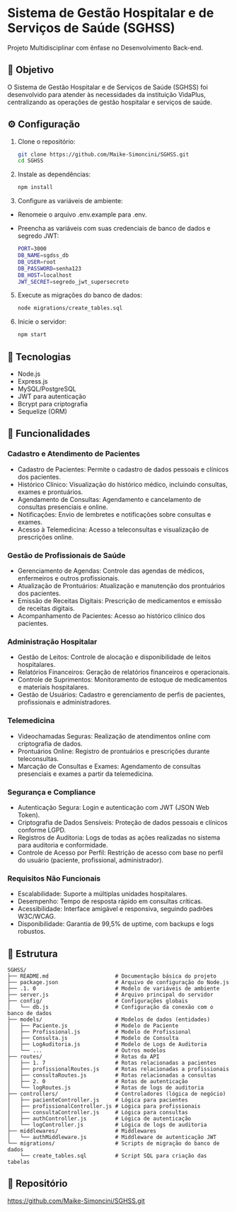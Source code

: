 
# Sistema de Gestão Hospitalar e de Serviços de Saúde (SGHSS)
Projeto Multidisciplinar com ênfase no Desenvolvimento Back-end.

## 🎯 Objetivo
O Sistema de Gestão Hospitalar e de Serviços de Saúde (SGHSS) foi desenvolvido para atender às necessidades da instituição VidaPlus, centralizando as operações de gestão hospitalar e serviços de saúde.

## ⚙️ Configuração 
1. Clone o repositório:
   ```bash
   git clone https://github.com/Maike-Simoncini/SGHSS.git 
   cd SGHSS
   ```

2. Instale as dependências:
   ```bash
   npm install
   ```

3. Configure as variáveis de ambiente:

- Renomeie o arquivo .env.example para .env.

- Preencha as variáveis com suas credenciais de banco de dados e segredo JWT:
   ```bash
   PORT=3000
   DB_NAME=sgdss_db
   DB_USER=root
   DB_PASSWORD=senha123
   DB_HOST=localhost
   JWT_SECRET=segredo_jwt_supersecreto
   ```

     
5. Execute as migrações do banco de dados:
   ```bash
   node migrations/create_tables.sql
   ```

6. Inicie o servidor:
   ```bash
   npm start
   ```

## 🚀 Tecnologias 
- Node.js
- Express.js
- MySQL/PostgreSQL
- JWT para autenticação
- Bcrypt para criptografia
- Sequelize (ORM)

## 🔧 Funcionalidades 
### Cadastro e Atendimento de Pacientes
   - Cadastro de Pacientes: Permite o cadastro de dados pessoais e clínicos dos pacientes.
   - Histórico Clínico: Visualização do histórico médico, incluindo consultas, exames e prontuários.
   - Agendamento de Consultas: Agendamento e cancelamento de consultas presenciais e online.
   - Notificações: Envio de lembretes e notificações sobre consultas e exames.
   - Acesso à Telemedicina: Acesso a teleconsultas e visualização de prescrições online.

### Gestão de Profissionais de Saúde
   - Gerenciamento de Agendas: Controle das agendas de médicos, enfermeiros e outros profissionais.
   - Atualização de Prontuários: Atualização e manutenção dos prontuários dos pacientes.
   - Emissão de Receitas Digitais: Prescrição de medicamentos e emissão de receitas digitais.
   - Acompanhamento de Pacientes: Acesso ao histórico clínico dos pacientes.

### Administração Hospitalar
   - Gestão de Leitos: Controle de alocação e disponibilidade de leitos hospitalares.
   - Relatórios Financeiros: Geração de relatórios financeiros e operacionais.
   - Controle de Suprimentos: Monitoramento de estoque de medicamentos e materiais hospitalares.
   - Gestão de Usuários: Cadastro e gerenciamento de perfis de pacientes, profissionais e administradores.

### Telemedicina
   - Videochamadas Seguras: Realização de atendimentos online com criptografia de dados.
   - Prontuários Online: Registro de prontuários e prescrições durante teleconsultas.
   - Marcação de Consultas e Exames: Agendamento de consultas presenciais e exames a partir da telemedicina.

### Segurança e Compliance
   - Autenticação Segura: Login e autenticação com JWT (JSON Web Token).
   - Criptografia de Dados Sensíveis: Proteção de dados pessoais e clínicos conforme LGPD.
   - Registros de Auditoria: Logs de todas as ações realizadas no sistema para auditoria e conformidade.
   - Controle de Acesso por Perfil: Restrição de acesso com base no perfil do usuário (paciente, profissional, administrador).

### Requisitos Não Funcionais
   - Escalabilidade: Suporte a múltiplas unidades hospitalares.
   - Desempenho: Tempo de resposta rápido em consultas críticas.
   - Acessibilidade: Interface amigável e responsiva, seguindo padrões W3C/WCAG.
   - Disponibilidade: Garantia de 99,5% de uptime, com backups e logs robustos.

## 📂 Estrutura
```
SGHSS/
├── README.md                     # Documentação básica do projeto
├── package.json                  # Arquivo de configuração do Node.js
├── .1. 0                         # Modelo de variáveis de ambiente
├── server.js                     # Arquivo principal do servidor
├── config/                       # Configurações globais
│   └── db.js                     # Configuração da conexão com o banco de dados
├── models/                       # Modelos de dados (entidades)
│   ├── Paciente.js               # Modelo de Paciente
│   ├── Profissional.js           # Modelo de Profissional
│   ├── Consulta.js               # Modelo de Consulta
│   ├── LogAuditoria.js           # Modelo de Logs de Auditoria
│   └── ...                       # Outros modelos
├── routes/                       # Rotas da API
│   ├── 1. 7                      # Rotas relacionadas a pacientes
│   ├── profissionalRoutes.js     # Rotas relacionadas a profissionais
│   ├── consultaRoutes.js         # Rotas relacionadas a consultas
│   ├── 2. 0                      # Rotas de autenticação
│   └── logRoutes.js              # Rotas de logs de auditoria
├── controllers/                  # Controladores (lógica de negócio)
│   ├── pacienteController.js     # Lógica para pacientes
│   ├── profissionalController.js # Lógica para profissionais
│   ├── consultaController.js     # Lógica para consultas
│   ├── authController.js         # Lógica de autenticação
│   └── logController.js          # Lógica de logs de auditoria
├── middlewares/                  # Middlewares
│   └── authMiddleware.js         # Middleware de autenticação JWT
└── migrations/                   # Scripts de migração do banco de dados
    └── create_tables.sql         # Script SQL para criação das tabelas
```

## 🔗 Repositório 
https://github.com/Maike-Simoncini/SGHSS.git
